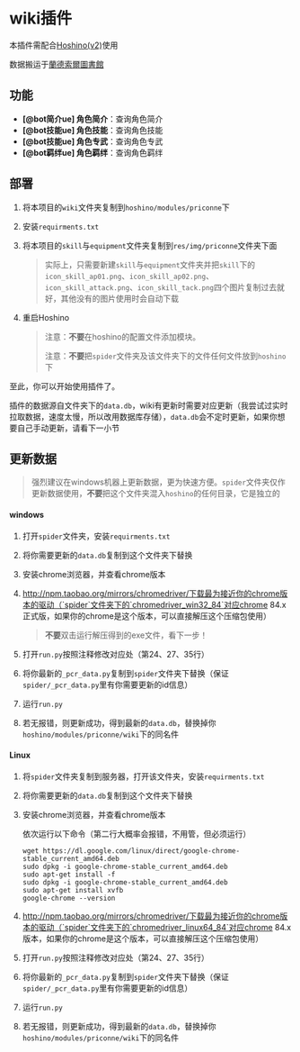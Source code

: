 # wiki插件

本插件需配合[Hoshino(v2)](https://github.com/Ice-Cirno/HoshinoBot)使用

数据搬运于[蘭德索爾圖書館](https://pcredivewiki.tw/)

## 功能

- **[@bot简介ue] 角色简介**：查询角色简介
- **[@bot技能ue] 角色技能**：查询角色技能
- **[@bot技能ue] 角色专武**：查询角色专武
- **[@bot羁绊ue] 角色羁绊**：查询角色羁绊

## 部署

1. 将本项目的`wiki`文件夹复制到`hoshino/modules/priconne`下

2. 安装`requirments.txt`

3. 将本项目的`skill`与`equipment`文件夹复制到`res/img/priconne`文件夹下面

   > 实际上，只需要新建`skill`与`equipment`文件夹并把`skill`下的`icon_skill_ap01.png`、`icon_skill_ap02.png`、`icon_skill_attack.png`、`icon_skill_tack.png`四个图片复制过去就好，其他没有的图片使用时会自动下载

4. 重启Hoshino

   > 注意：**不要**在hoshino的配置文件添加模块。
   >
   > 注意：**不要**把`spider`文件夹及该文件夹下的文件任何文件放到`hoshino`下

至此，你可以开始使用插件了。

插件的数据源自文件夹下的`data.db`，wiki有更新时需要对应更新（我尝试过实时拉取数据，速度太慢，所以改用数据库存储），`data.db`会不定时更新，如果你想要自己手动更新，请看下一小节

## 更新数据

> 强烈建议在windows机器上更新数据，更为快速方便。`spider`文件夹仅作更新数据使用，**不要**把这个文件夹混入`hoshino`的任何目录，它是独立的

#### windows

1. 打开`spider`文件夹，安装`requirments.txt`

2. 将你需要更新的`data.db`复制到这个文件夹下替换

3. 安装chrome浏览器，并查看chrome版本

4. http://npm.taobao.org/mirrors/chromedriver/下载最为接近你的chrome版本的驱动（`spider`文件夹下的`chromedriver_win32_84`对应chrome 84.x正式版，如果你的chrome是这个版本，可以直接解压这个压缩包使用）

   > **不要**双击运行解压得到的exe文件，看下一步！

5. 打开`run.py`按照注释修改对应处（第24、27、35行）

6. 将你最新的`_pcr_data.py`复制到`spider`文件夹下替换（保证`spider/_pcr_data.py`里有你需要更新的id信息）

7. 运行`run.py`

8. 若无报错，则更新成功，得到最新的`data.db`，替换掉你`hoshino/modules/priconne/wiki`下的同名件

#### Linux

1. 将`spider`文件夹复制到服务器，打开该文件夹，安装`requirments.txt`

2. 将你需要更新的`data.db`复制到这个文件夹下替换

3. 安装chrome浏览器，并查看chrome版本

   依次运行以下命令（第二行大概率会报错，不用管，但必须运行）

   ```
   wget https://dl.google.com/linux/direct/google-chrome-stable_current_amd64.deb
   sudo dpkg -i google-chrome-stable_current_amd64.deb
   sudo apt-get install -f
   sudo dpkg -i google-chrome-stable_current_amd64.deb
   sudo apt-get install xvfb
   google-chrome --version
   ```

4. http://npm.taobao.org/mirrors/chromedriver/下载最为接近你的chrome版本的驱动（`spider`文件夹下的`chromedriver_linux64_84`对应chrome 84.x版本，如果你的chrome是这个版本，可以直接解压这个压缩包使用）

5. 打开`run.py`按照注释修改对应处（第24、27、35行）

6. 将你最新的`_pcr_data.py`复制到`spider`文件夹下替换（保证`spider/_pcr_data.py`里有你需要更新的id信息）

7. 运行`run.py`

8. 若无报错，则更新成功，得到最新的`data.db`，替换掉你`hoshino/modules/priconne/wiki`下的同名件


